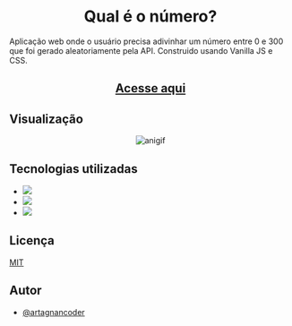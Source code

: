 
<div align="center"> 
<h1> Qual é o número? </h1>
</div>


Aplicação web onde o usuário precisa adivinhar um número entre 0 e 300 que foi gerado aleatoriamente pela API. Construido usando Vanilla JS e CSS.

<div align="center"> 
  <h2> <a href='https://tacky-blade.surge.sh/' target='_blank'> Acesse aqui </a> </h2>
</div>

## Visualização

<div align="center"> 

  ![anigif](https://user-images.githubusercontent.com/81184973/140067282-f4e32f9d-8c2d-4a92-9330-9deb8bb76f37.gif)

</div>


## Tecnologias utilizadas

- <img src="https://img.shields.io/badge/JavaScript-F7DF1E?style=for-the-badge&logo=javascript&logoColor=black" target="_blank">
- <img src="https://img.shields.io/badge/HTML5-E34F26?style=for-the-badge&logo=html5&logoColor=white" target="_blank">
- <img src="https://img.shields.io/badge/CSS3-1572B6?style=for-the-badge&logo=css3&logoColor=white" target="_blank">



## Licença 

[MIT](https://choosealicense.com/licenses/mit/)

## Autor

- [@artagnancoder](https://github.com/artagnancoder)





